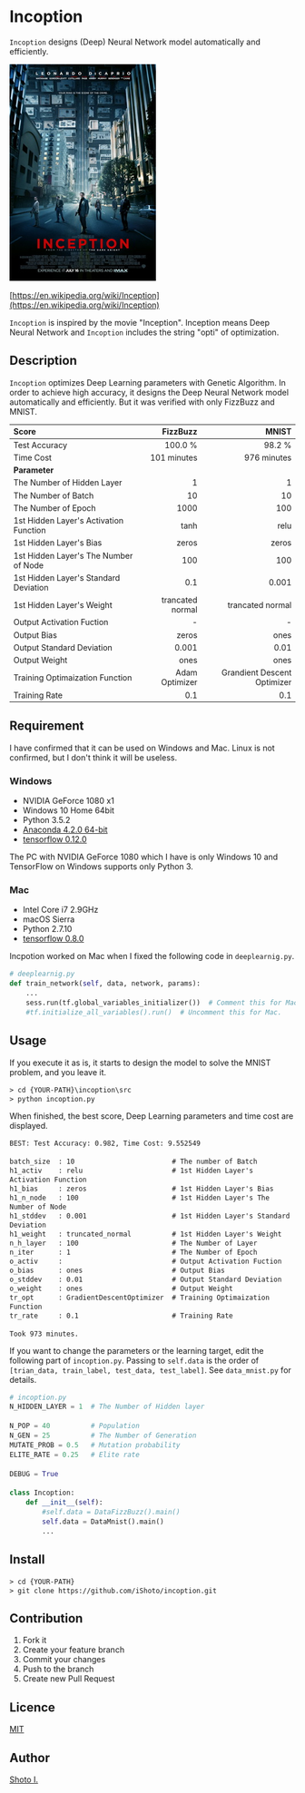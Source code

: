 Incoption
====

`Incoption` designs (Deep) Neural Network model automatically and efficiently.

![pic](inception.jpg)

[https://en.wikipedia.org/wiki/Inception](https://en.wikipedia.org/wiki/Inception)

`Incoption` is inspired by the movie "Inception".
Inception means Deep Neural Network and `Incoption` includes the string "opti" of optimization.


## Description
`Incoption` optimizes Deep Learning parameters with Genetic Algorithm.
In order to achieve high accuracy, it designs the Deep Neural Network model automatically and efficiently.
But it was verified with only FizzBuzz and MNIST.

|Score                                 |FizzBuzz        |MNIST                      |
|:-------------------------------------|---------------:|--------------------------:|
|Test Accuracy                         |100.0 %         |98.2 %                     |
|Time Cost                             |101 minutes     |976 minutes                |
|**Parameter**                         |                |                           |
|The Number of Hidden Layer            |1               |1                          |
|The Number of Batch                   |10              |10                         |
|The Number of Epoch                   |1000            |100                        |
|1st Hidden Layer's Activation Function|tanh            |relu                       |
|1st Hidden Layer's Bias               |zeros           |zeros                      |
|1st Hidden Layer's The Number of Node |100             |100                        |
|1st Hidden Layer's Standard Deviation |0.1             |0.001                      |
|1st Hidden Layer's Weight             |trancated normal|trancated normal           |
|Output Activation Fuction             |-               |-                          |
|Output Bias                           |zeros           |ones                       |
|Output Standard Deviation             |0.001           |0.01                       |
|Output Weight                         |ones            |ones                       |
|Training Optimaization Function       |Adam Optimizer  |Grandient Descent Optimizer|
|Training Rate                         |0.1             |0.1                        |


## Requirement
I have confirmed that it can be used on Windows and Mac.
Linux is not confirmed, but I don't think it will be useless.

### Windows
- NVIDIA GeForce 1080 x1
- Windows 10 Home 64bit
- Python 3.5.2
- [Anaconda 4.2.0 64-bit](https://www.continuum.io/downloads)
- [tensorflow 0.12.0](https://www.tensorflow.org/get_started/os_setup)

The PC with NVIDIA GeForce 1080 which I have is only Windows 10 and TensorFlow on Windows supports only Python 3.

### Mac
- Intel Core i7 2.9GHz
- macOS Sierra
- Python 2.7.10
- [tensorflow 0.8.0](https://www.tensorflow.org/get_started/os_setup)

Incpotion worked on Mac when I fixed the following code in `deeplearnig.py`.

```python
# deeplearnig.py
def train_network(self, data, network, params):
    ...
    sess.run(tf.global_variables_initializer())  # Comment this for Mac
    #tf.initialize_all_variables().run()  # Uncomment this for Mac.
```


## Usage
If you execute it as is, it starts to design the model to solve the MNIST problem, and you leave it.

```
> cd {YOUR-PATH}\incoption\src
> python incoption.py
```

When finished, the best score, Deep Learning parameters and time cost are displayed.

```
BEST: Test Accuracy: 0.982, Time Cost: 9.552549

batch_size  : 10                        # The number of Batch
h1_activ    : relu                      # 1st Hidden Layer's Activation Function
h1_bias     : zeros                     # 1st Hidden Layer's Bias
h1_n_node   : 100                       # 1st Hidden Layer's The Number of Node
h1_stddev   : 0.001                     # 1st Hidden Layer's Standard Deviation
h1_weight   : truncated_normal          # 1st Hidden Layer's Weight
n_h_layer   : 100                       # The Number of Layer
n_iter      : 1                         # The Number of Epoch
o_activ     :                           # Output Activation Fuction
o_bias      : ones                      # Output Bias
o_stddev    : 0.01                      # Output Standard Deviation
o_weight    : ones                      # Output Weight
tr_opt      : GradientDescentOptimizer  # Training Optimaization Function
tr_rate     : 0.1                       # Training Rate

Took 973 minutes.
```

If you want to change the parameters or the learning target, edit the following part of `incoption.py`.
Passing to `self.data` is the order of `[trian_data, train_label, test_data, test_label]`.
See `data_mnist.py` for details.

```python
# incoption.py
N_HIDDEN_LAYER = 1  # The Number of Hidden layer

N_POP = 40          # Population
N_GEN = 25          # The Number of Generation
MUTATE_PROB = 0.5   # Mutation probability
ELITE_RATE = 0.25   # Elite rate

DEBUG = True

class Incoption:
    def __init__(self):
        #self.data = DataFizzBuzz().main()
        self.data = DataMnist().main()
        ...
```


## Install
```
> cd {YOUR-PATH}
> git clone https://github.com/iShoto/incoption.git
```


## Contribution
1. Fork it
2. Create your feature branch
3. Commit your changes
4. Push to the branch
5. Create new Pull Request


## Licence
[MIT](https://github.com/iShoto/incoption/blob/master/LICENSE)


## Author
[Shoto I.](https://github.com/iShoto)
